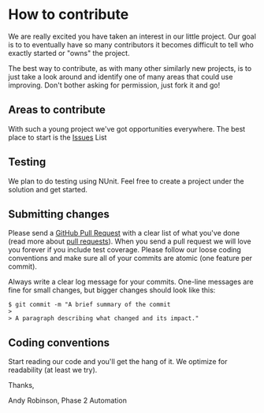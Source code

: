 ﻿# How to contribute

We are really excited you have taken an interest in our little project.  Our goal is to to eventually have so many contributors it becomes difficult to tell who exactly started or "owns" the project.

The best way to contribute, as with many other similarly new projects, is to just take a look around and identify one of many areas that could use improving.  Don't bother asking for permission, just fork it and go!

## Areas to contribute

With such a young project we've got opportunities everywhere.  The best place to start is the [Issues](/../../issues) List

## Testing

We plan to do testing using NUnit.  Feel free to create a project under the solution and get started.

## Submitting changes

Please send a [GitHub Pull Request](/../../pull/new/master) with a clear list of what you've done (read more about [pull requests](http://help.github.com/pull-requests/)). When you send a pull request we will love you forever if you include test coverage. Please follow our loose coding conventions and make sure all of your commits are atomic (one feature per commit).

Always write a clear log message for your commits. One-line messages are fine for small changes, but bigger changes should look like this:

    $ git commit -m "A brief summary of the commit
    > 
    > A paragraph describing what changed and its impact."

## Coding conventions

Start reading our code and you'll get the hang of it. We optimize for readability (at least we try).

Thanks,

Andy Robinson, Phase 2 Automation